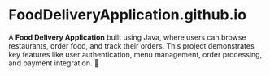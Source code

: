 # FoodDeliveryApplication.github.io
A **Food Delivery Application** built using Java, where users can browse restaurants, order food, and track their orders. This project demonstrates key features like user authentication, menu management, order processing, and payment integration. 🚀
